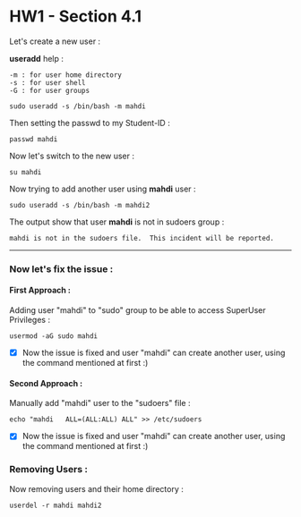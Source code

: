 # HW1 - Section 4.1


Let's create a new user :

**useradd** help :

	-m : for user home directory
	-s : for user shell
	-G : for user groups

```
sudo useradd -s /bin/bash -m mahdi
```

Then setting the passwd to my Student-ID :

```
passwd mahdi
```

Now let's switch to the new user :

```
su mahdi
```


Now trying to add another user using **mahdi** user :

```
sudo useradd -s /bin/bash -m mahdi2
```

The output show that user **mahdi** is not in sudoers group :

```
mahdi is not in the sudoers file.  This incident will be reported.
```
---

### Now let's fix the issue :


#### First Approach : 

Adding user "mahdi" to "sudo" group to be able to access SuperUser Privileges :

```
usermod -aG sudo mahdi
```

- [X] Now the issue is fixed and user "mahdi" can create another user, using the command mentioned at first :)


#### Second Approach : 

Manually add "mahdi" user to the "sudoers" file :

```
echo "mahdi   ALL=(ALL:ALL) ALL" >> /etc/sudoers
```

- [X] Now the issue is fixed and user "mahdi" can create another user, using the command mentioned at first :)



### Removing Users : 

Now removing users and their home directory :

```
userdel -r mahdi mahdi2
```
